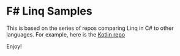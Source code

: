 # F# Linq Samples

This is based on the series of repos comparing Linq in C# to other languages. For example, here is the [Kotlin repo](https://github.com/mythz/kotlin-linq-examples)

Enjoy!